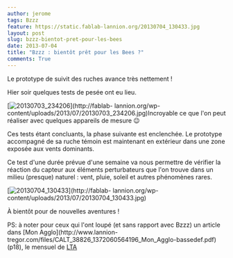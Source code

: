 ```yaml
---
author: jerome
tags: Bzzz
feature: https://static.fablab-lannion.org/20130704_130433.jpg
layout: post
slug: bzzz-bientot-pret-pour-les-bees
date: 2013-07-04
title: "Bzzz : bientôt prêt pour les Bees ?"
comments: True
---
```

Le prototype de suivit des ruches avance très nettement !

Hier soir quelques tests de pesée ont eu lieu.

[![20130703_234206](https://static.fablab-lannion.org/20130703_234206-225x300.jpg)](http://fablab-
lannion.org/wp-content/uploads/2013/07/20130703_234206.jpg)Incroyable ce que
l'on peut réaliser avec quelques appareils de mesure 😉

Ces tests étant concluants, la phase suivante est enclenchée. Le prototype
accompagné de sa ruche témoin est maintenant en extérieur dans une zone
exposée aux vents dominants.

Ce test d'une durée prévue d'une semaine va nous permettre de vérifier la
réaction du capteur aux éléments perturbateurs que l'on trouve dans un milieu
(presque) naturel : vent, pluie, soleil et autres phénomènes rares.

[![20130704_130433](https://static.fablab-lannion.org/20130704_130433-300x225.jpg)](http://fablab-
lannion.org/wp-content/uploads/2013/07/20130704_130433.jpg)

À bientôt pour de nouvelles aventures !

PS: à noter pour ceux qui l'ont loupé (et sans rapport avec Bzzz) un article
dans [Mon Agglo](http://www.lannion-
tregor.com/files/CALT_38826_1372060564196_Mon_Agglo-bassedef.pdf) (p18), le
mensuel de [LTA](http://www.lannion-tregor.com/)


